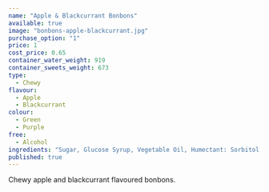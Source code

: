 ```yaml
---
name: "Apple & Blackcurrant Bonbons"
available: true
image: "bonbons-apple-blackcurrant.jpg"
purchase_option: "1"
price: 1
cost_price: 0.65
container_water_weight: 919
container_sweets_weight: 673
type: 
  - Chewy
flavour: 
  - Apple
  - Blackcurrant
colour: 
  - Green
  - Purple
free: 
  - Alcohol
ingredients: "Sugar, Glucose Syrup, Vegetable Oil, Humectant: Sorbitol, Citric Acid, Pork Gelatine, Dextrose, Flavourings, Colours: E163, E100, E141; Emulsifier: Soya Lecithin"
published: true
---
```


Chewy apple and blackcurrant flavoured bonbons.

